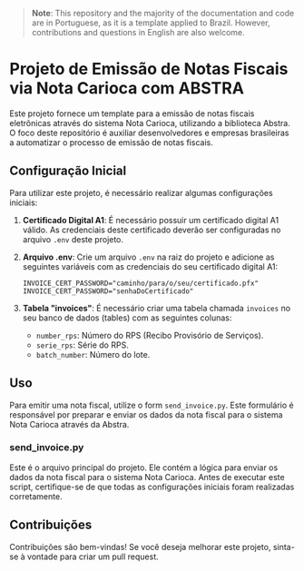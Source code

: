 > **Note**: This repository and the majority of the documentation and code are in Portuguese, as it is a template applied to Brazil. However, contributions and questions in English are also welcome.

# Projeto de Emissão de Notas Fiscais via Nota Carioca com ABSTRA

Este projeto fornece um template para a emissão de notas fiscais eletrônicas através do sistema Nota Carioca, utilizando a biblioteca Abstra. O foco deste repositório é auxiliar desenvolvedores e empresas brasileiras a automatizar o processo de emissão de notas fiscais.

## Configuração Inicial

Para utilizar este projeto, é necessário realizar algumas configurações iniciais:

1. **Certificado Digital A1**: É necessário possuir um certificado digital A1 válido. As credenciais deste certificado deverão ser configuradas no arquivo `.env` deste projeto.
2. **Arquivo .env**: Crie um arquivo `.env` na raiz do projeto e adicione as seguintes variáveis com as credenciais do seu certificado digital A1:

   ```
   INVOICE_CERT_PASSWORD="caminho/para/o/seu/certificado.pfx"
   INVOICE_CERT_PASSWORD="senhaDoCertificado"
   ```

3. **Tabela "invoices"**: É necessário criar uma tabela chamada `invoices` no seu banco de dados (tables) com as seguintes colunas:

   - `number_rps`: Número do RPS (Recibo Provisório de Serviços).
   - `serie_rps`: Série do RPS.
   - `batch_number`: Número do lote.

## Uso

Para emitir uma nota fiscal, utilize o form `send_invoice.py`. Este formulário é responsável por preparar e enviar os dados da nota fiscal para o sistema Nota Carioca através da Abstra.

### send_invoice.py

Este é o arquivo principal do projeto. Ele contém a lógica para enviar os dados da nota fiscal para o sistema Nota Carioca. Antes de executar este script, certifique-se de que todas as configurações iniciais foram realizadas corretamente.

## Contribuições

Contribuições são bem-vindas! Se você deseja melhorar este projeto, sinta-se à vontade para criar um pull request.
